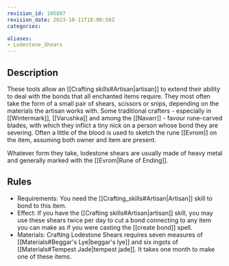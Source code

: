 ```yaml
---
revision_id: 105897
revision_date: 2023-10-11T18:00:56Z
categories:

aliases:
- Lodestone_Shears
---
```


## Description
These tools allow an [[Crafting skills#Artisan|artisan]] to extend their ability to deal with the bonds that all enchanted items require. They most often take the form of a small pair of shears, scissors or snips, depending on the materials the artisan works with. Some traditional crafters - especially in [[Wintermark]], [[Varushka]] and among the [[Navarr]] - favour rune-carved blades, with which they inflict a tiny nick on a person whose bond they are severing. Often a little of the blood is used to sketch the rune [[Evrom]] on the item, assuming both owner and item are present. 

Whatever form they take, lodestone shears are usually made of heavy metal and generally marked with the [[Evrom|Rune of Ending]].

## Rules

* Requirements: You need the [[Crafting_skills#Artisan|Artisan]] skill to bond to this item.
* Effect: If you have the [[Crafting skills#Artisan|artisan]] skill, you may use these shears twice per day to cut a bond connecting to any item you can make as if you were casting the [[create bond]] spell.
* Materials: Crafting Lodestone Shears requires seven measures of [[Materials#Beggar's Lye|beggar's lye]] and six ingots of [[Materials#Tempest Jade|tempest jade]]. It takes one month to make one of these items.